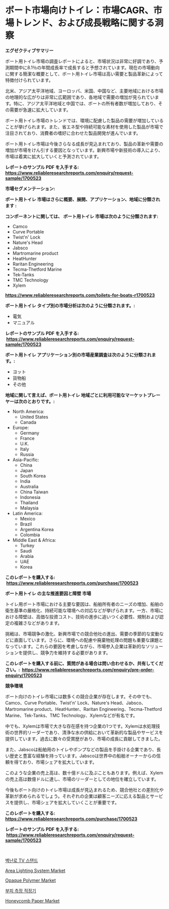 <p><h1>ボート市場向けトイレ：市場CAGR、市場トレンド、および成長戦略に関する洞察</h1></p><p><strong>エグゼクティブサマリー</strong></p>
<p><p>ボート用トイレ市場の調査レポートによると、市場状況は非常に好調であり、予測期間中に8.1％の年間成長率で成長すると予想されています。現在の市場動向に関する簡潔な概要として、ボート用トイレ市場は高い需要と製品革新によって特徴付けられています。</p><p>北米、アジア太平洋地域、ヨーロッパ、米国、中国など、主要地域における市場の地理的な広がりは非常に広範囲であり、各地域で需要の増加が見られています。特に、アジア太平洋地域と中国では、ボートの所有者数が増加しており、その需要が急速に拡大しています。</p><p>ボート用トイレ市場のトレンドでは、環境に配慮した製品の需要が増加していることが挙げられます。また、省エネ型や持続可能な素材を使用した製品が市場で注目されており、消費者の嗜好に合わせた製品開発が進んでいます。</p><p>ボート用トイレ市場は今後さらなる成長が見込まれており、製品の革新や需要の増加が市場をけん引する要因となっています。新興市場や新技術の導入により、市場は着実に拡大していくと予測されています。</p></p>
<p><strong>レポートのサンプル PDF を入手する: <a href="https://www.reliableresearchreports.com/enquiry/request-sample/1700523">https://www.reliableresearchreports.com/enquiry/request-sample/1700523</a></strong></p>
<p><strong>市場セグメンテーション:</strong></p>
<p><strong> ボート用トイレ 市場はさらに概要、展開、アプリケーション、地域に分類されます :</strong></p>
<p><strong>コンポーネントに関しては、 ボート用トイレ 市場は次のように分類されます: &nbsp;</strong></p>
<p><ul><li>Camco</li><li>Curve Portable</li><li>Twist'n' Lock</li><li>Nature's Head</li><li>Jabsco</li><li>Martromarine product</li><li>HeatHunter</li><li>Raritan Engineering</li><li>Tecma-Thetford Marine</li><li>Tek-Tanks</li><li>TMC Technology</li><li>Xylem</li></ul></p>
<p><strong><a href="https://www.reliableresearchreports.com/toilets-for-boats-r1700523">https://www.reliableresearchreports.com/toilets-for-boats-r1700523</a></strong></p>
<p><strong> ボート用トイレ タイプ別の市場分析は次のように分類されます。:</strong></p>
<p><ul><li>電気</li><li>マニュアル</li></ul></p>
<p><strong>レポートのサンプル PDF を入手する: &nbsp;<a href="https://www.reliableresearchreports.com/enquiry/request-sample/1700523">https://www.reliableresearchreports.com/enquiry/request-sample/1700523</a></strong></p>
<p><strong> ボート用トイレ アプリケーション別の市場産業調査は次のように分類されます。:</strong></p>
<p><ul><li>ヨット</li><li>貨物船</li><li>その他</li></ul></p>
<p><strong>地域に関して言えば、ボート用トイレ 地域ごとに利用可能なマーケットプレーヤーは次のとおりです。:</strong></p>
<p><ul>
    <li>
        North America:
        <ul>
            <li>United States</li>
            <li>Canada</li>
        </ul>
    </li>
    <li>
        Europe:
        <ul>
            <li>Germany</li>
            <li>France</li>
            <li>U.K.</li>
            <li>Italy</li>
            <li>Russia</li>
        </ul>
    </li>
    <li>
        Asia-Pacific:
        <ul>
            <li>China</li>
            <li>Japan</li>
            <li>South Korea</li>
            <li>India</li>
            <li>Australia</li>
            <li>China Taiwan</li>
            <li>Indonesia</li>
            <li>Thailand</li>
            <li>Malaysia</li>
        </ul>
    </li>
    <li>
        Latin America:
        <ul>
            <li>Mexico</li>
            <li>Brazil</li>
            <li>Argentina Korea</li>
            <li>Colombia</li>
        </ul>
    </li>
    <li>
        Middle East & Africa:
        <ul>
            <li>Turkey</li>
            <li>Saudi</li>
            <li>Arabia</li>
            <li>UAE</li>
            <li>Korea</li>
        </ul>
    </li>
    </ul></p>
<p><strong>このレポートを購入する: &nbsp;<a href="https://www.reliableresearchreports.com/purchase/1700523">https://www.reliableresearchreports.com/purchase/1700523</a></strong></p>
<p><strong>ボート用トイレ の主な推進要因と障壁 市場</strong></p>
<p><p>トイレ用ボート市場における主要な要因は、船舶所有者のニーズの増加、船舶の衛生基準の厳格化、持続可能な環境への対応などが挙げられます。一方、市場における障壁は、高価な投資コスト、技術の進歩に追いつく必要性、規制および認定の複雑さなどがあります。</p><p>挑戦は、市場競争の激化、新興市場での競合他社の進出、需要の季節的な変動などに直面しています。さらに、環境への配慮や廃棄物処理の問題も重要な課題となっています。これらの要因を考慮しながら、市場参入企業は革新的なソリューションを提供し、競争力を維持する必要があります。</p></p>
<p><strong>このレポートを購入する前に、質問がある場合は問い合わせるか、共有してください。:&nbsp; <a href="https://www.reliableresearchreports.com/enquiry/pre-order-enquiry/1700523">https://www.reliableresearchreports.com/enquiry/pre-order-enquiry/1700523</a></strong></p>
<p><strong>競争環境</strong></p>
<p><p>ボート向けのトイレ市場には数多くの競合企業が存在します。その中でも、Camco、Curve Portable、Twist'n' Lock、Nature's Head、Jabsco、Martromarine product、HeatHunter、Raritan Engineering、Tecma-Thetford Marine、Tek-Tanks、TMC Technology、Xylemなどが有名です。</p><p>中でも、Xylemは市場で大きな存在感を持つ企業の1つです。Xylemは水処理技術の世界的リーダーであり、清浄な水の供給において革新的な製品やサービスを提供しています。過去に数々の受賞歴があり、市場の成長に貢献してきました。</p><p>また、Jabscoは船舶用のトイレやポンプなどの製品を手掛ける企業であり、長い歴史と豊富な経験を持っています。Jabscoは世界中の船舶オーナーからの信頼を得ており、市場シェアを拡大しています。</p><p>このような企業の売上高は、数十億ドルに及ぶこともあります。例えば、Xylemの売上高は数億ドルに達し、市場のリーダーとしての地位を確立しています。</p><p>今後もボート向けのトイレ市場は成長が見込まれるため、競合他社との差別化や革新が求められるでしょう。それぞれの企業は顧客ニーズに応える製品とサービスを提供し、市場シェアを拡大していくことが重要です。</p></p>
<p><strong>このレポートを購入する: &nbsp; <a href="https://www.reliableresearchreports.com/purchase/1700523">https://www.reliableresearchreports.com/purchase/1700523</a></strong></p>
<p><strong>レポートのサンプル PDF を入手する: &nbsp;<a href="https://www.reliableresearchreports.com/enquiry/request-sample/1700523">https://www.reliableresearchreports.com/enquiry/request-sample/1700523</a></strong><strong></strong></p>
<p>&nbsp;</p>
<p><p><a href="https://medium.com/@kellylyncyh543964/2024%EB%85%84%EB%B6%80%ED%84%B0-2031%EB%85%84%EA%B9%8C%EC%A7%80%EC%9D%98-%EA%B8%B0%EA%B0%84%EC%9D%84-%EB%8C%80%EC%83%81%EC%9C%BC%EB%A1%9C-%ED%95%9C-%EB%B2%BD%EB%82%9C%EB%A1%9C-tv-%EC%8A%A4%ED%83%A0%EB%93%9C-%EC%8B%9C%EC%9E%A5-%EB%B6%84%EC%84%9D-%EB%B0%8F-%ED%81%AC%EA%B8%B0-%EC%98%88%EC%B8%A1-93b4062e7f77">벽난로 TV 스탠드</a></p><p><a href="https://view.publitas.com/reportprime-1/area-lighting-system-market-size-and-market-trends-complete-industry-overview-2024-to-2031/">Area Lighting System Market</a></p><p><a href="https://issuu.com/reportprime-2/docs/opaque-polymer-market-size-2030.pptx">Opaque Polymer Market</a></p><p><a href="https://github.com/vsap75a286l/Market-Research-Report-List-1/blob/main/746711930033.md">부피 측정 적정기</a></p><p><a href="https://issuu.com/reportprime-2/docs/honeycomb-paper-market-size-2030.pptx">Honeycomb Paper Market</a></p></p>